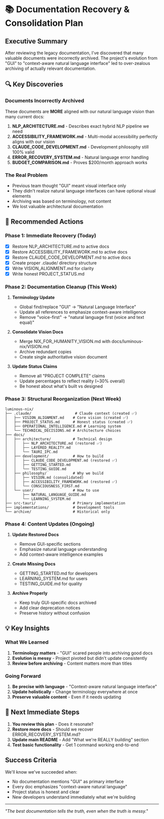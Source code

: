 # 📚 Documentation Recovery & Consolidation Plan

## Executive Summary

After reviewing the legacy documentation, I've discovered that many valuable documents were incorrectly archived. The project's evolution from "GUI" to "context-aware natural language interface" led to over-zealous archiving of actually relevant documentation.

## 🔍 Key Discoveries

### Documents Incorrectly Archived
These documents are **MORE** aligned with our natural language vision than many current docs:

1. **NLP_ARCHITECTURE.md** - Describes exact hybrid NLP pipeline we need
2. **ACCESSIBILITY_FRAMEWORK.md** - Multi-modal accessibility perfectly aligns with our vision  
3. **CLAUDE_CODE_DEVELOPMENT.md** - Development philosophy still 100% valid
4. **ERROR_RECOVERY_SYSTEM.md** - Natural language error handling
5. **BUDGET_COMPARISON.md** - Proves $200/month approach works

### The Real Problem
- Previous team thought "GUI" meant visual interface only
- They didn't realize natural language interfaces can have optional visual elements
- Archiving was based on terminology, not content
- We lost valuable architectural documentation

## 🎯 Recommended Actions

### Phase 1: Immediate Recovery (Today)
- [x] Restore NLP_ARCHITECTURE.md to active docs
- [x] Restore ACCESSIBILITY_FRAMEWORK.md to active docs  
- [x] Restore CLAUDE_CODE_DEVELOPMENT.md to active docs
- [x] Create proper .claude/ directory structure
- [x] Write VISION_ALIGNMENT.md for clarity
- [x] Write honest PROJECT_STATUS.md

### Phase 2: Documentation Cleanup (This Week)
1. **Terminology Update**
   - Global find/replace "GUI" → "Natural Language Interface"
   - Update all references to emphasize context-aware intelligence
   - Remove "voice-first" → "natural language first (voice and text equal)"

2. **Consolidate Vision Docs**
   - Merge NIX_FOR_HUMANITY_VISION.md with docs/luminous-nix/VISION.md
   - Archive redundant copies
   - Create single authoritative vision document

3. **Update Status Claims**
   - Remove all "PROJECT COMPLETE" claims
   - Update percentages to reflect reality (~30% overall)
   - Be honest about what's built vs designed

### Phase 3: Structural Reorganization (Next Week)
```
luminous-nix/
├── .claude/                    # Claude context (created ✅)
│   ├── VISION_ALIGNMENT.md    # Core vision (created ✅)
│   ├── PROJECT_STATUS.md      # Honest status (created ✅)
│   ├── OPERATIONAL_INTELLIGENCE.md # Learning system
│   └── TECHNICAL_DECISIONS.md # Architecture choices
├── docs/
│   ├── architecture/          # Technical design
│   │   ├── NLP_ARCHITECTURE.md (restored ✅)
│   │   ├── LAYERED_REALITY.md
│   │   └── TAURI_IPC.md
│   ├── development/           # How to build
│   │   ├── CLAUDE_CODE_DEVELOPMENT.md (restored ✅)
│   │   ├── GETTING_STARTED.md
│   │   └── TESTING_GUIDE.md
│   ├── philosophy/            # Why we build
│   │   ├── VISION.md (consolidated)
│   │   ├── ACCESSIBILITY_FRAMEWORK.md (restored ✅)
│   │   └── CONSCIOUSNESS_FIRST.md
│   └── user/                  # How to use
│       ├── NATURAL_LANGUAGE_GUIDE.md
│       └── LEARNING_SYSTEM.md
├── src-tauri/                 # Primary implementation
├── implementations/           # Development tools
└── archive/                   # Historical only
```

### Phase 4: Content Updates (Ongoing)

1. **Update Restored Docs**
   - Remove GUI-specific sections
   - Emphasize natural language understanding
   - Add context-aware intelligence examples

2. **Create Missing Docs**
   - GETTING_STARTED.md for developers
   - LEARNING_SYSTEM.md for users
   - TESTING_GUIDE.md for quality

3. **Archive Properly**
   - Keep truly GUI-specific docs archived
   - Add clear deprecation notices
   - Preserve history without confusion

## 💡 Key Insights

### What We Learned
1. **Terminology matters** - "GUI" scared people into archiving good docs
2. **Evolution is messy** - Project pivoted but didn't update consistently
3. **Review before archiving** - Content matters more than titles

### Going Forward
1. **Be precise with language** - "Context-aware natural language interface"
2. **Update holistically** - Change terminology everywhere at once
3. **Preserve valuable content** - Even if it needs updating

## 🚀 Next Immediate Steps

1. **You review this plan** - Does it resonate?
2. **Restore more docs** - Should we recover ERROR_RECOVERY_SYSTEM.md?
3. **Update main README** - Add "What we're REALLY building" section
4. **Test basic functionality** - Get 1 command working end-to-end

## Success Criteria

We'll know we've succeeded when:
- No documentation mentions "GUI" as primary interface
- Every doc emphasizes "context-aware natural language"  
- Project status is honest and clear
- New developers understand immediately what we're building

---

*"The best documentation tells the truth, even when the truth is messy."*
